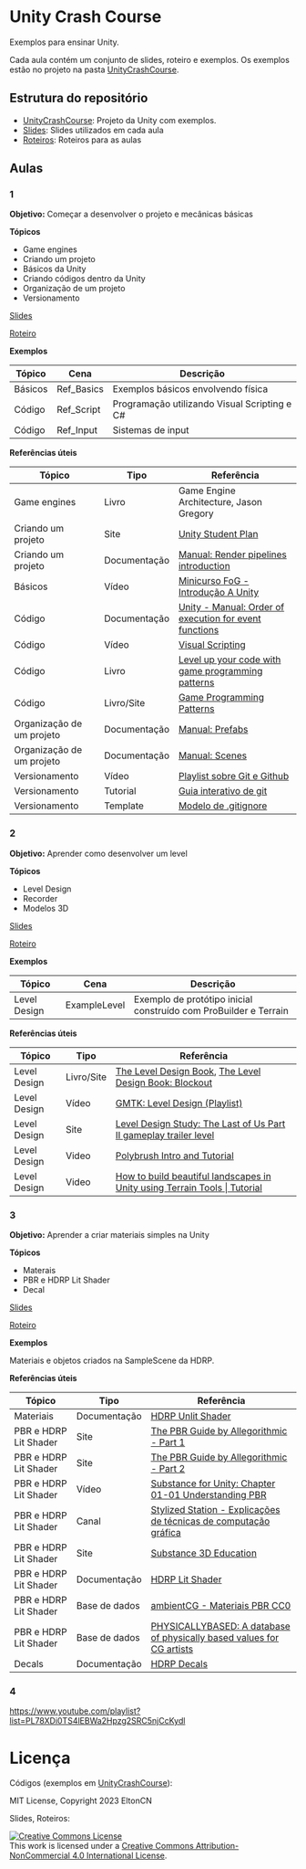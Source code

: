 # Unity Crash Course

Exemplos para ensinar Unity.

Cada aula contém um conjunto de slides, roteiro e exemplos. Os exemplos estão no projeto na pasta [UnityCrashCourse](https://github.com/EltonCN/UnityCrashCourse/tree/main/UnityCrashCourse).

## Estrutura do repositório

- [UnityCrashCourse](https://github.com/EltonCN/UnityCrashCourse/tree/main/UnityCrashCourse): Projeto da Unity com exemplos.
- [Slides](https://github.com/EltonCN/UnityCrashCourse/tree/main/Slides): Slides utilizados em cada aula
- [Roteiros](https://github.com/EltonCN/UnityCrashCourse/tree/main/Roteiros): Roteiros para as aulas


## Aulas

### 1

**Objetivo:** Começar a desenvolver o projeto e mecânicas básicas

**Tópicos**
- Game engines
- Criando um projeto
- Básicos da Unity
- Criando códigos dentro da Unity
- Organização de um projeto
- Versionamento

[Slides](https://github.com/EltonCN/UnityCrashCourse/blob/main/Slides/Unity%20Crash%20Course%20-%201.pdf)

[Roteiro](https://github.com/EltonCN/UnityCrashCourse/blob/main/Roteiros/Unity%20Crash%20Course%20-%201.pdf)

**Exemplos**

Tópico | Cena | Descrição
-|-|-
Básicos | Ref_Basics | Exemplos básicos envolvendo física
Código | Ref_Script | Programação utilizando Visual Scripting e C#
Código | Ref_Input | Sistemas de input


**Referências úteis**

Tópico | Tipo | Referência
-|-|-
Game engines | Livro | Game Engine Architecture, Jason Gregory
Criando um projeto | Site | [Unity Student Plan](https://unity.com/products/unity-student)
Criando um projeto | Documentação | [Manual: Render pipelines introduction](https://docs.unity3d.com/Manual/render-pipelines-overview.html)
Básicos | Vídeo | [Minicurso FoG - Introdução A Unity](https://www.youtube.com/watch?v=Zkq3EPUEd3Y&list=PLv6twxloVp-ivnu8gCHvPwDlNGL6gBJsS&index=1)
Código | Documentação | [Unity - Manual: Order of execution for event functions](https://docs.unity3d.com/Manual/ExecutionOrder.html)
Código | Vídeo | [Visual Scripting](https://www.youtube.com/watch?v=qmFm0E203VA)
Código | Livro | [Level up your code with game programming patterns](https://resources.unity.com/games/level-up-your-code-with-game-programming-patterns)
Código | Livro/Site | [Game Programming Patterns](https://gameprogrammingpatterns.com/contents.html)
Organização de um projeto | Documentação | [Manual: Prefabs](https://docs.unity3d.com/Manual/Prefabs.html)
Organização de um projeto | Documentação | [Manual: Scenes](https://docs.unity3d.com/Manual/CreatingScenes.html)
Versionamento | Vídeo | [Playlist sobre Git e Github](https://www.youtube.com/playlist?list=PLBWdrp2HUabzPJtURnfVgVIdDLCHUBOH1)
Versionamento | Tutorial | [Guia interativo de git](https://learngitbranching.js.org/?locale=pt_BR)
Versionamento | Template | [Modelo de .gitignore](https://github.com/github/gitignore/blob/main/Unity.gitignore)

### 2

**Objetivo:** Aprender como desenvolver um level

**Tópicos**
- Level Design
- Recorder
- Modelos 3D

[Slides](https://github.com/EltonCN/UnityCrashCourse/blob/main/Slides/Unity%20Crash%20Course%20-%202.pdf)

[Roteiro](https://github.com/EltonCN/UnityCrashCourse/blob/main/Roteiros/Unity%20Crash%20Course%20-%202.pdf)

**Exemplos**

Tópico | Cena | Descrição
-|-|-
Level Design | ExampleLevel | Exemplo de protótipo inicial construído com ProBuilder e Terrain

**Referências úteis**

Tópico | Tipo | Referência
-|-|-
Level Design | Livro/Site | [The Level Design Book](https://book.leveldesignbook.com/), [The Level Design Book: Blockout](https://book.leveldesignbook.com/process/blockout)
Level Design | Vídeo | [GMTK: Level Design (Playlist)](https://www.youtube.com/playlist?list=PLc38fcMFcV_t6cVUpPXYnooVe1r_C0_4f) 
Level Design | Site | [Level Design Study: The Last of Us Part II gameplay trailer level](https://www.gamedeveloper.com/design/level-design-study-the-last-of-us-part-ii-gameplay-trailer-level)
Level Design | Video | [Polybrush Intro and Tutorial](https://www.youtube.com/watch?v=JQyntL-Z5bM)
Level Design | Video | [How to build beautiful landscapes in Unity using Terrain Tools \| Tutorial](https://www.youtube.com/watch?v=smnLYvF40s4)


### 3

**Objetivo:** Aprender a criar materiais simples na Unity

**Tópicos**
- Materais
- PBR e HDRP Lit Shader
- Decal

[Slides](https://github.com/EltonCN/UnityCrashCourse/blob/main/Slides/Unity%20Crash%20Course%20-%203.pdf)

[Roteiro](https://github.com/EltonCN/UnityCrashCourse/blob/main/Roteiros/Unity%20Crash%20Course%20-%203.pdf)

**Exemplos**

Materiais e objetos criados na SampleScene da HDRP.

**Referências úteis**

Tópico | Tipo | Referência
-|-|-
Materiais|Documentação|[HDRP Unlit Shader](https://docs.unity3d.com/Packages/com.unity.render-pipelines.high-definition@17.0/manual/Unlit-Shader.html)
PBR e HDRP Lit Shader|Site|[The PBR Guide by Allegorithmic - Part 1](https://substance3d.adobe.com/tutorials/courses/the-pbr-guide-part-1)
PBR e HDRP Lit Shader|Site|[The PBR Guide by Allegorithmic - Part 2](https://substance3d.adobe.com/tutorials/courses/the-pbr-guide-part-2)
PBR e HDRP Lit Shader|Vídeo|[Substance for Unity: Chapter 01-01 Understanding PBR](https://www.youtube.com/watch?v=ueC2qGzWrgQ)
PBR e HDRP Lit Shader|Canal|[Stylized Station - Explicações de técnicas de computação gráfica](https://www.youtube.com/@StylizedStation)
PBR e HDRP Lit Shader|Site|[Substance 3D Education](https://www.substance3d.com/education/)
PBR e HDRP Lit Shader|Documentação|[HDRP Lit Shader](https://docs.unity3d.com/Packages/com.unity.render-pipelines.high-definition@17.0/manual/Lit-Shader.html)
PBR e HDRP Lit Shader|Base de dados|[ambientCG - Materiais PBR CC0](https://ambientcg.com/)
PBR e HDRP Lit Shader|Base de dados|[PHYSICALLYBASED: A database of physically based values for CG artists](https://physicallybased.info/)
Decals|Documentação|[HDRP Decals](https://docs.unity3d.com/Packages/com.unity.render-pipelines.high-definition@17.0/manual/Decal.html)








### 4

https://www.youtube.com/playlist?list=PL78XDi0TS4lEBWa2Hpzg2SRC5njCcKydl

# Licença

Códigos (exemplos em [UnityCrashCourse](https://github.com/EltonCN/UnityCrashCourse/tree/main/UnityCrashCourse)): 

MIT License, Copyright 2023 EltonCN

Slides, Roteiros:

<a rel="license" href="http://creativecommons.org/licenses/by-nc/4.0/"><img alt="Creative Commons License" style="border-width:0" src="https://i.creativecommons.org/l/by-nc/4.0/88x31.png" /></a><br />This work is licensed under a <a rel="license" href="http://creativecommons.org/licenses/by-nc/4.0/">Creative Commons Attribution-NonCommercial 4.0 International License</a>.